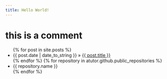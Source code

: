 ```yaml
---
title: Hello World!
---
```

# this is a comment


<ul class="posts">
  {% for post in site.posts %}
    <li><span>{{ post.date | date_to_string }}</span> &raquo; <a href="{{ BASE_PATH }}{{ post.url }}">{{ post.title }}</a></li>
  {% endfor %}
 {% for repository in atutor.github.public_repositories %}
 <li><span>{{ repository.name }}</span></li>
{% endfor %}
</ul>
